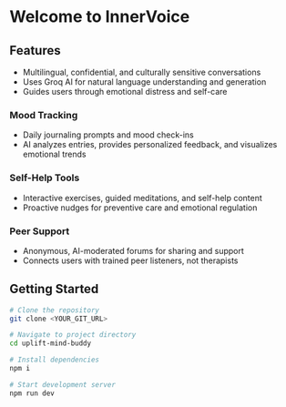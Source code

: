 # Welcome to InnerVoice

## Features

- Multilingual, confidential, and culturally sensitive conversations
- Uses Groq AI for natural language understanding and generation
- Guides users through emotional distress and self-care

### Mood Tracking

- Daily journaling prompts and mood check-ins
- AI analyzes entries, provides personalized feedback, and visualizes emotional trends

### Self-Help Tools

- Interactive exercises, guided meditations, and self-help content
- Proactive nudges for preventive care and emotional regulation

### Peer Support

- Anonymous, AI-moderated forums for sharing and support
- Connects users with trained peer listeners, not therapists

## Getting Started

```sh
# Clone the repository
git clone <YOUR_GIT_URL>

# Navigate to project directory
cd uplift-mind-buddy

# Install dependencies
npm i

# Start development server
npm run dev
```
